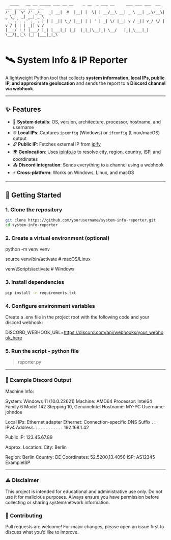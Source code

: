 ```
  ____   __ __ _____ ___ __ __    _ __  _ ___ __     ___ ___ ___  __  ___ _____ ___ ___  
/' _| `v' /' _/_   _| __|  V  |__| |  \| | __/__\ __| _ \ __| _,\/__\| _ \_   _| __| _ \ 
`._`.`. .'`._`. | | | _|| \_/ |__| | | ' | _| \/ |__| v / _|| v_/ \/ | v / | | | _|| v / 
|___/ !_! |___/ |_| |___|_| |_|  |_|_|\__|_| \__/   |_|_\___|_|  \__/|_|_\ |_| |___|_|_\                                        
                                                                                                                                                                                                                 
```
# 🛰️ System Info & IP Reporter

A lightweight Python tool that collects **system information, local IPs, public IP, and approximate geolocation** and sends the report to a **Discord channel via webhook**.

---

## ✨ Features

- 📡 **System details**: OS, version, architecture, processor, hostname, and username  
- 🌐 **Local IPs**: Captures `ipconfig` (Windows) or `ifconfig` (Linux/macOS) output  
- 🔓 **Public IP**: Fetches external IP from [ipify](https://www.ipify.org)  
- 🌍 **Geolocation**: Uses [ipinfo.io](https://ipinfo.io) to resolve city, region, country, ISP, and coordinates  
- 📤 **Discord integration**: Sends everything to a channel using a webhook  
- ⚡ **Cross-platform**: Works on Windows, Linux, and macOS  

---

## 🚀 Getting Started

### 1. Clone the repository
```bash
git clone https://github.com/yourusername/system-info-reporter.git
cd system-info-reporter
```

### 2. Create a virtual environment (optional)
python -m venv venv

source venv/bin/activate   # macOS/Linux

venv\Scripts\activate  # Windows

### 3. Install dependencies
```bash
pip install -r requirements.txt
```

### 4. Configure environment variables

Create a .env file in the project root with the following code and your discord webhook:

DISCORD_WEBHOOK_URL=https://discord.com/api/webhooks/your_webhook_here

### 5. Run the script - python file
> reporter.py

---

### 📸 Example Discord Output
Machine Info:

System: Windows 11 (10.0.22621)
Machine: AMD64
Processor: Intel64 Family 6 Model 142 Stepping 10, GenuineIntel
Hostname: MY-PC
Username: johndoe

Local IPs:
Ethernet adapter Ethernet:
   Connection-specific DNS Suffix  . :
   IPv4 Address. . . . . . . . . . . : 192.168.1.42

Public IP:
123.45.67.89

Approx. Location:
City: Berlin

Region: Berlin
Country: DE
Coordinates: 52.5200,13.4050
ISP: AS12345 ExampleISP

---

### ⚠️ Disclaimer

This project is intended for educational and administrative use only.
Do not use it for malicious purposes. Always ensure you have permission before collecting or sharing system/network information.

### 🤝 Contributing

Pull requests are welcome! For major changes, please open an issue first to discuss what you’d like to improve.
